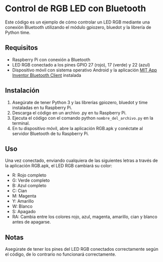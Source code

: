 # Control de RGB LED con Bluetooth
Este código es un ejemplo de cómo controlar un LED RGB mediante una conexión Bluetooth utilizando el módulo gpiozero, bluedot y la librería de Python time.

## Requisitos
- Raspberry Pi con conexión a Bluetooth
- LED RGB conectado a los pines GPIO 27 (rojo), 17 (verde) y 22 (azul)
- Dispositivo móvil con sistema operativo Android y la aplicación [MIT App Inventor Bluetooth Client](https://gallery.appinventor.mit.edu/?galleryid=7f10877f-c4ae-490e-91d0-147fe4064b90) instalada
## Instalación
1. Asegúrate de tener Python 3 y las librerías gpiozero, bluedot y time instaladas en tu Raspberry Pi.
2. Descarga el código en un archivo .py en tu Raspberry Pi.
3. Ejecuta el código con el comando python `nombre_del_archivo.py` en la terminal.
4. En tu dispositivo móvil, abre la aplicación RGB.apk y conéctate al servidor Bluetooth de tu Raspberry Pi.
## Uso
Una vez conectado, enviando cualquiera de las siguientes letras a través de la aplicación RGB.apk, el LED RGB cambiará su color:

- R: Rojo completo
- G: Verde completo
- B: Azul completo
- C: Cian
- M: Magenta
- Y: Amarillo
- W: Blanco
- S: Apagado
- RA: Cambia entre los colores rojo, azul, magenta, amarillo, cian y blanco antes de apagarse.
## Notas
Asegúrate de tener los pines del LED RGB conectados correctamente según el código, de lo contrario no funcionará correctamente.

